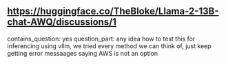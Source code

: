 ## https://huggingface.co/TheBloke/Llama-2-13B-chat-AWQ/discussions/1

contains_question: yes
question_part: any idea how to test this for inferencing using vllm, we tried every method we can think of, just keep getting error messaages saying AWS is not an option